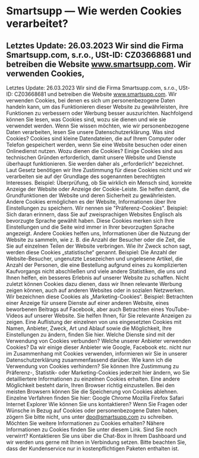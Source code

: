# Smartsupp — Wie werden Cookies verarbeitet?
## Letztes Update: 26.03.2023 Wir sind die Firma Smartsupp.com, s.r.o., USt-ID: CZ03668681 und betreiben die Website www.smartsupp.com. Wir verwenden Cookies,
Letztes Update: 26.03.2023
Wir sind die Firma Smartsupp.com, s.r.o., USt-ID: CZ03668681 und betreiben die Website www.smartsupp.com. Wir verwenden Cookies, bei denen es sich um personenbezogene Daten handeln kann, um das Funktionieren dieser Website zu gewährleisten, ihre Funktionen zu verbessern oder Werbung besser auszurichten.
Nachfolgend können Sie lesen, was Cookies sind, wozu sie dienen und wie sie verwendet werden. Wenn Sie wissen möchten, wie wir personenbezogene Daten verarbeiten, lesen Sie unsere Datenschutzerklärung.
Was sind Cookies?
Cookies sind kleine Datendateien, die auf Ihrem Computer oder Telefon gespeichert werden, wenn Sie eine Website besuchen oder einen Onlinedienst nutzen.
Wozu dienen die Cookies?
Einige Cookies sind aus technischen Gründen erforderlich, damit unsere Website und Dienste überhaupt funktionieren. Sie werden daher als „erforderlich“ bezeichnet. Laut Gesetz benötigen wir Ihre Zustimmung für diese Cookies nicht und wir verarbeiten sie auf der Grundlage des sogenannten berechtigten Interesses.
Beispiel: Überprüfung, ob Sie wirklich ein Mensch sind, korrekte Anzeige der Website oder Anzeige der Cookie-Leiste. Sie helfen damit, die Grundfunktionen der Website und deren Sicherheit zu gewährleisten.
Andere Cookies ermöglichen es der Website, Informationen über Ihre Einstellungen zu speichern. Wir nennen sie "Präferenz-Cookies".
Beispiel: Sich daran erinnern, dass Sie auf zweisprachigen Websites Englisch als bevorzugte Sprache gewählt haben. Diese Cookies merken sich Ihre Einstellungen und die Seite wird immer in Ihrer bevorzugten Sprache angezeigt.
Andere Cookies helfen uns, Informationen über die Nutzung der Website zu sammeln, wie z. B. die Anzahl der Besucher oder die Zeit, die Sie auf einzelnen Teilen der Website verbringen. Wie ihr Zweck schon sagt, werden diese Cookies „statistische“ genannt.
Beispiel: Die Anzahl der Website-Besucher, ungenutzte Lesezeichen und ungelesene Artikel, die Anzahl der Personen, die eine Bestellung aufgrund eines zu komplizierten Kaufvorgangs nicht abschließen und viele andere Statistiken, die uns und Ihnen helfen, ein besseres Erlebnis auf unserer Website zu schaffen.
Nicht zuletzt können Cookies dazu dienen, dass wir Ihnen relevante Werbung zeigen können, auch auf anderen Websites oder in sozialen Netzwerken. Wir bezeichnen diese Cookies als „Marketing-Cookies“.
Beispiel: Betrachten einer Anzeige für unsere Dienste auf einer anderen Website, eines beworbenen Beitrags auf Facebook, aber auch Betrachten eines YouTube-Videos auf unserer Website. Sie helfen Ihnen, für Sie relevante Anzeigen zu zeigen.
Eine Auflistung der einzelnen von uns eingesetzten Cookies mit Namen, Anbieter, Zweck, Art und Ablauf sowie die Möglichkeit, Ihre Einstellungen zu ändern, finden Sie hier.
Welche Dienste sind mit der Verwendung von Cookies verbunden? Welche unserer Anbieter verwenden Cookies?
Da wir einige dieser Anbieter wie Google, Facebook etc. nicht nur im Zusammenhang mit Cookies verwenden, informieren wir Sie in unserer Datenschutzerklärung zusammenfassend darüber.
Wie kann ich die Verwendung von Cookies verhindern?
Sie können Ihre Zustimmung zu Präferenz-, Statistik- oder Marketing-Cookies jederzeit hier ändern, wo Sie detailliertere Informationen zu einzelnen Cookies erhalten.
Eine andere Möglichkeit besteht darin, Ihren Browser richtig einzustellen. Bei den meisten Browsern können Sie die Speicherung von Cookies ablehnen.
Einzelne Verfahren finden Sie hier:
Google Chrome
Mozilla Firefox
Safari
Internet Explorer
Wie können Sie uns kontaktieren?
Wenn Sie Fragen oder Wünsche in Bezug auf Cookies oder personenbezogene Daten haben, zögern Sie bitte nicht, uns unter dpo@smartsupp.com zu schreiben.
Möchten Sie weitere Informationen zu Cookies erhalten?
Nähere Informationen zu Cookies finden Sie unter diesem Link.
Sind Sie noch verwirrt? Kontaktieren Sie uns über die Chat-Box in Ihrem Dashboard und wir werden uns gerne mit Ihnen in Verbindung setzen. Bitte beachten Sie, dass der Kundenservice nur in kostenpflichtigen Paketen enthalten ist.

